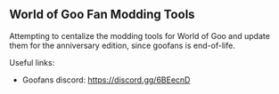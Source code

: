 ## World of Goo Fan Modding Tools

Attempting to centalize the modding tools for World of Goo and update them for the anniversary edition, since goofans is end-of-life.

Useful links:
* Goofans discord: https://discord.gg/6BEecnD
